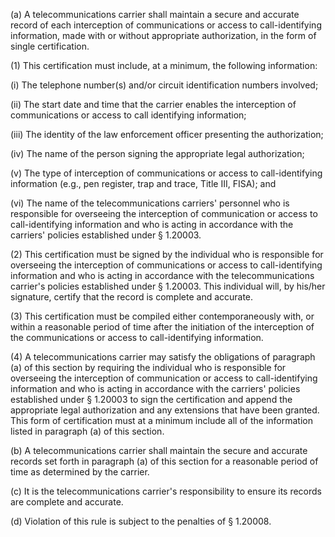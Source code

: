(a) A telecommunications carrier shall maintain a secure and accurate record of each interception of communications or access to call-identifying information, made with or without appropriate authorization, in the form of single certification.
              

(1) This certification must include, at a minimum, the following information:

(i) The telephone number(s) and/or circuit identification numbers involved;

(ii) The start date and time that the carrier enables the interception of communications or access to call identifying information;

(iii) The identity of the law enforcement officer presenting the authorization;

(iv) The name of the person signing the appropriate legal authorization;

(v) The type of interception of communications or access to call-identifying information (e.g., pen register, trap and trace, Title III, FISA); and

(vi) The name of the telecommunications carriers' personnel who is responsible for overseeing the interception of communication or access to call-identifying information and who is acting in accordance with the carriers' policies established under § 1.20003.

(2) This certification must be signed by the individual who is responsible for overseeing the interception of communications or access to call-identifying information and who is acting in accordance with the telecommunications carrier's policies established under § 1.20003. This individual will, by his/her signature, certify that the record is complete and accurate.

(3) This certification must be compiled either contemporaneously with, or within a reasonable period of time after the initiation of the interception of the communications or access to call-identifying information.

(4) A telecommunications carrier may satisfy the obligations of paragraph (a) of this section by requiring the individual who is responsible for overseeing the interception of communication or access to call-identifying information and who is acting in accordance with the carriers' policies established under § 1.20003 to sign the certification and append the appropriate legal authorization and any extensions that have been granted. This form of certification must at a minimum include all of the information listed in paragraph (a) of this section.

(b) A telecommunications carrier shall maintain the secure and accurate records set forth in paragraph (a) of this section for a reasonable period of time as determined by the carrier.

(c) It is the telecommunications carrier's responsibility to ensure its records are complete and accurate.

(d) Violation of this rule is subject to the penalties of § 1.20008.

